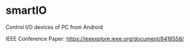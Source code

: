 # smartIO
Control I/O devices of PC from Android

IEEE Conference Paper: https://ieeexplore.ieee.org/document/8418558/
